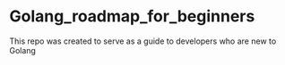 # Golang_roadmap_for_beginners
This repo was created to serve as a guide to developers who are new to Golang
